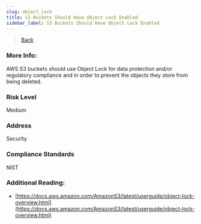```yaml
---
slug: object_lock
title: S3 Buckets Should Have Object Lock Enabled
sidebar_label: S3 Buckets Should Have Object Lock Enabled
---
```

> [Back](../../s3publiccheck)

### More Info:
AWS S3 buckets should use Object Lock for data protection and/or regulatory compliance and in order to prevent the objects they store from being deleted.

### Risk Level
Medium

### Address
Security

### Compliance Standards
NIST

### Additional Reading:
- [https://docs.aws.amazon.com/AmazonS3/latest/userguide/object-lock-overview.html](https://docs.aws.amazon.com/AmazonS3/latest/userguide/object-lock-overview.html) 
